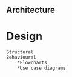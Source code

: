 ## Architecture
# Design
    Structural
    Behavioural
        *Flowcharts
        *Use case diagrams